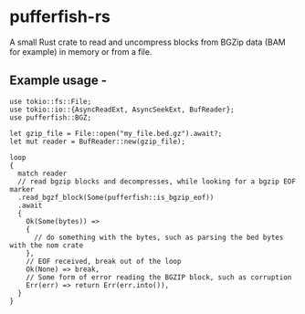 # pufferfish-rs

A small Rust crate to read and uncompress blocks from BGZip data (BAM for example) in memory or from a file.

## Example usage -

```{rust}
use tokio::fs::File;
use tokio::io::{AsyncReadExt, AsyncSeekExt, BufReader};
use pufferfish::BGZ;

let gzip_file = File::open("my_file.bed.gz").await?;
let mut reader = BufReader::new(gzip_file);

loop
{
  match reader
  // read bgzip blocks and decompresses, while looking for a bgzip EOF marker
  .read_bgzf_block(Some(pufferfish::is_bgzip_eof))
  .await
  {
    Ok(Some(bytes)) =>
    {
      // do something with the bytes, such as parsing the bed bytes with the nom crate
    },
    // EOF received, break out of the loop
    Ok(None) => break,
    // Some form of error reading the BGZIP block, such as corruption
    Err(err) => return Err(err.into()),
  }
}
```
